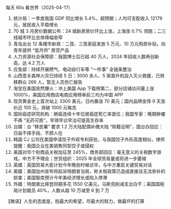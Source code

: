每天 60s 看世界（2025-04-17）

1. 统计局：一季度我国 GDP 同比增长 5.4%，超预期；人均可支配收入 12179 元，居民收入平稳增长
2. 70 城 3 月房价数据公布：24 城新房房价环比上涨，上海涨 0.7% 领跑；二三线城市环比总体降幅收窄
3. 青岛出台 12 条楼市新政：二孩、三孩家庭发放 5 万元、10 万元购房补贴，向青年提供 “低月供” 房贷产品
4. 人力资源社会保障部：我国博士后已超 40 万人，2024 年招收人数再创新高，达 4.2 万人
5. 应急部：持续开展燃气、电动自行车等 “一件事” 全链条整治
6. 山西壶关森林火灾已持续 5 日：3000 余人、5 架直升机投入灭火救援，已转移群众 266 人，暂无人员伤亡报告
7. 淘宝在美国突然爆火：冲上美国 App 下载榜第二，部分店铺访问量上涨 1000%，美国应用商店电商应用榜单前三均为中国 APP
8. 现货黄金史上首次站上 3300 美元，日内暴涨 70 美元；国内品牌金饰 9 天涨价近 100 元，突破 1000 元每克
9. 国际癌症研究机构：肺癌连续十年位居癌症死亡率首位；我国专家：晚期肿瘤不再 “无药可医”，早筛早诊早治可提高生存率
10. 台媒：台 “移民署” 要求 1.2 万大陆配偶补缴大陆 “除籍证明”，国台办回应：日益不择手段、不顾人伦
11. 韩国 CJ 公司在美国申请饺子外观专利获批，与我国饺子外形高度相似，律师提醒：我国企业在美销售同型饺子或侵权
12. 美国对华个别商品关税加征至 245%，商务部回应：毫无意义的关税数字游戏，中方不予理会；世贸组织：2025 年全球贸易量或将进一步萎缩
13. 英媒：英国贸易大臣计划今年晚些时候访华，与中方重启关键贸易对话
14. 美媒：美国加州宣布将起诉特朗普当局，称关税政策已造成直接且无法弥补的损害；美国智库预计今年美经济增长或陷入停滞
15. 外媒：特朗普比拜登同期多花 1550 亿美元，马斯克削减支出白干；美国国税局计划裁员 40%，人数从超 10 万减至 6 到 7 万

【微语】人生的态度是，抱最大的希望，尽最大的努力，做最坏的打算
